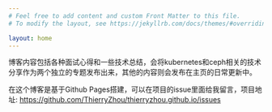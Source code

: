 ```yaml
---
# Feel free to add content and custom Front Matter to this file.
# To modify the layout, see https://jekyllrb.com/docs/themes/#overriding-theme-defaults

layout: home
---
```

博客内容包括各种面试心得和一些技术总结，会将kubernetes和ceph相关的技术分享作为两个独立的专题发布出来，其他的内容则会发布在主页的日常更新中。

在这个博客是基于Github Pages搭建，可以在项目的issue里面给我留言，项目地址: https://github.com/ThierryZhou/thierryzhou.github.io/issues
